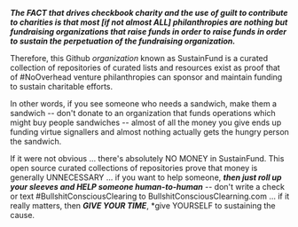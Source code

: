 ***The FACT that drives checkbook charity and the use of guilt to contribute to charities is that most [if not almost ALL] philanthropies are nothing but fundraising organizations that raise funds in order to raise funds in order to sustain the perpetuation of the fundraising organization.***

Therefore, this Github *organization* known as SustainFund is a curated collection of repositories of curated lists and resources exist as proof that of #NoOverhead venture philanthropies can sponsor and maintain funding to sustain charitable efforts.  

In other words, if you see someone who needs a sandwich, make them a sandwich -- don't donate to an organization that funds operations which might buy people sandwiches -- almost of all the money you give ends up funding virtue signallers and almost nothing actually gets the hungry person the sandwich.

If it were not obvious ... there's absolutely NO MONEY in SustainFund. This open source curated collections of repositories prove that money is generally UNNECESSARY ... if you want to help someone, ***then just roll up your sleeves and HELP someone human-to-human*** -- don't write a check or text #BullshitConsciousClearing to BullshitConsciousClearning.com ... if it really matters, then ***GIVE YOUR TIME***, *give YOURSELF to sustaining the cause.


